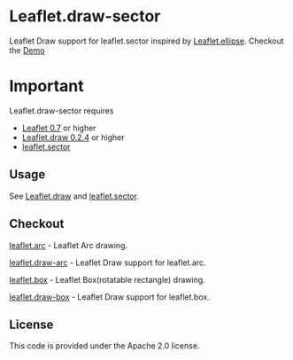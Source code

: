 # Leaflet.draw-sector
Leaflet Draw support for leaflet.sector inspired by [Leaflet.ellipse](https://github.com/haleystorm/Leaflet.draw-ellipse). Checkout the [Demo](https://jjwtay.github.io/Leaflet.draw-sector/)

# Important
Leaflet.draw-sector requires 

+ [Leaflet 0.7](https://github.com/Leaflet/Leaflet/releases/tag/v0.7) or higher
+ [Leaflet.draw 0.2.4](https://github.com/Leaflet/Leaflet.draw/releases/tag/v0.2.4) or higher
+ [leaflet.sector](https://github.com/jjwtay/leaflet.sector)

## Usage

See [Leaflet.draw](https://github.com/Leaflet/Leaflet.draw#using) and [leaflet.sector](https://github.com/jjwtay/leaflet.sector).

## Checkout


[leaflet.arc](https://github.com/jjwtay/leaflet.arc) - Leaflet Arc drawing.

[leaflet.draw-arc](https://github.com/jjwtay/leaflet.draw-arc) - Leaflet Draw support for leaflet.arc.

[leaflet.box](https://github.com/jjwtay/leaflet.box) - Leaflet Box(rotatable rectangle) drawing.

[leaflet.draw-box](https://github.com/jjwtay/leaflet.draw-box) - Leaflet Draw support for leaflet.box.

## License

This code is provided under the Apache 2.0 license.
